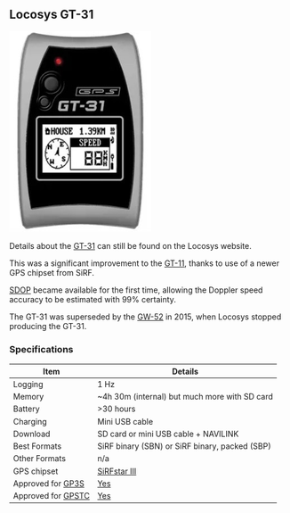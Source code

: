 ## Locosys GT-31

![apex-pro](img/gt-31.jpg)



Details about the [GT-31](https://www.locosystech.com/en/product/gps-handheld-data-logger-gt-31.html) can still be found on the Locosys website.

This was a significant improvement to the [GT-11](../gt-11/README.md), thanks to use of a newer GPS chipset from SiRF.

[SDOP](https://nujournal.net/estimating-accuracy-of-gps-doppler-speed-measurement-using-speed-dilution-of-precision-sdop-parameter/) became available for the first time, allowing the Doppler speed accuracy to be estimated with 99% certainty.

The GT-31 was superseded by the [GW-52](../gw-52/README.md) in 2015, when Locosys stopped producing the GT-31.



### Specifications

| Item                                                       | Details                                                      |
| ---------------------------------------------------------- | ------------------------------------------------------------ |
| Logging                                                    | 1 Hz                                                         |
| Memory                                                     | ~4h 30m (internal) but much more with SD card                |
| Battery                                                    | >30 hours                                                    |
| Charging                                                   | Mini USB cable                                               |
| Download                                                   | SD card or mini USB cable + NAVILINK                         |
| Best Formats                                               | SiRF binary (SBN) or SiRF binary, packed (SBP)               |
| Other Formats                                              | n/a                                                          |
| GPS chipset                                                | [SiRFstar III](https://en.wikipedia.org/wiki/SiRF#SiRFstarIII) |
| Approved for [GP3S](https://www.gps-speedsurfing.com/)     | [Yes](https://www.gps-speedsurfing.com/default.aspx?mnu=item&item=GTx) |
| Approved for [GPSTC](https://www.gpsteamchallenge.com.au/) | [Yes](https://www.gpsteamchallenge.com.au/pages/rules)       |
